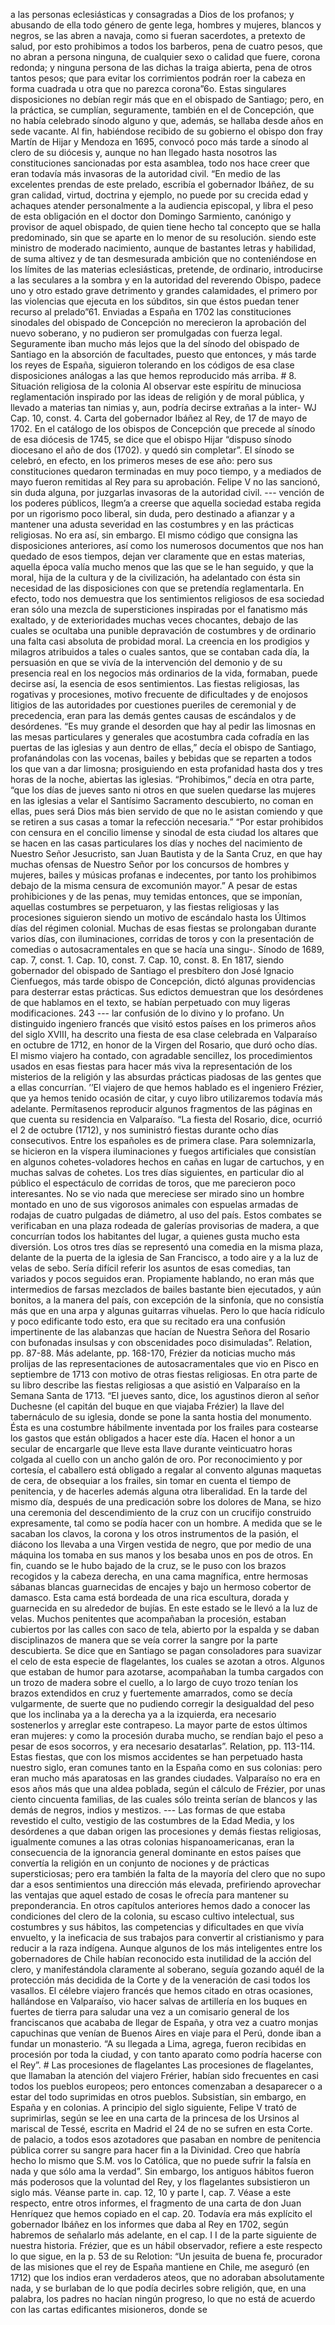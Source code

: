 a las personas eclesiásticas y consagradas a Dios de los profanos; y abusando de ella todo género de gente lega, hombres y mujeres, blancos y negros, se las abren a navaja, como si fueran sacerdotes, a pretexto de salud, por esto prohibimos a todos los barberos, pena de cuatro pesos, que no abran a persona ninguna, de cualquier sexo o calidad que fuere, corona redonda; y ninguna persona de las dichas la traiga abierta, pena de otros tantos pesos; que para evitar los corrimientos podrán roer la cabeza en forma cuadrada u otra que no parezca corona”6o. Estas singulares disposiciones no debían regir más que en el obispado de Santiago; pero, en la práctica, se cumplían, seguramente, también en el de Concepción, que no había celebrado sínodo alguno y que, además, se hallaba desde años en sede vacante. Al fin, habiéndose recibido de su gobierno el obispo don fray Martín de Hijar y Mendoza en 1695, convocó poco más tarde a sínodo al clero de su diócesis y, aunque no han llegado hasta nosotros las constituciones sancionadas por esta asamblea, todo nos hace creer que eran todavía más invasoras de la autoridad civil. “En medio de las excelentes prendas de este prelado, escribía el gobernador Ibáñez, de su gran calidad, virtud, doctrina y ejemplo, no puede por su crecida edad y achaques atender personalmente a la audiencia episcopal, y libra el peso de esta obligación en el doctor don Domingo Sarmiento, canónigo y provisor de aquel obispado, de quien tiene hecho tal concepto que se halla predominado, sin que se aparte en lo menor de su resolución. siendo este ministro de moderado nacimiento, aunque de bastantes letras y habilidad, de suma altivez y de tan desmesurada ambición que no conteniéndose en los límites de las materias eclesiásticas, pretende, de ordinario, introducirse a las seculares a la sombra y en la autoridad del reverendo Obispo, padece uno y otro estado grave detrimento y grandes calamidades, el primero por las violencias que ejecuta en los súbditos, sin que éstos puedan tener recurso al prelado”61. Enviadas a España en 1702 las constituciones sinodales del obispado de Concepción no merecieron la aprobación del nuevo soberano, y no pudieron ser promulgadas con fuerza legal. Seguramente iban mucho más lejos que la del sínodo del obispado de Santiago en la absorción de facultades, puesto que entonces, y más tarde los reyes de España, siguieron tolerando en los códigos de esa clase disposiciones análogas a las que hemos reproducido más arriba. # 8. Situación religiosa de la colonia Al observar este espíritu de minuciosa reglamentación inspirado por las ideas de religión y de moral pública, y llevado a materias tan nimias y, aun, podría decirse extrañas a la inter- WJ Cap. 10, const. 4. Carta del gobernador Ibáñez al Rey, de 17 de mayo de 1702. En el catálogo de los obispos de Concepción que precede al sínodo de esa diócesis de 1745, se dice que el obispo Hijar “dispuso sínodo diocesano el año de dos (1702). y quedó sin completar”. El sínodo se celebró, en efecto, en los primeros meses de ese año: pero sus constituciones quedaron terminadas en muy poco tiempo, y a mediados de mayo fueron remitidas al Rey para su aprobación. Felipe V no las sancionó, sin duda alguna, por juzgarlas invasoras de la autoridad civil. --- vención de los poderes públicos, llegm’a a creerse que aquella sociedad estaba regida por un rigorismo poco liberal, sin duda, pero destinado a afianzar y a mantener una adusta severidad en las costumbres y en las prácticas religiosas. No era así, sin embargo. El mismo código que consigna las disposiciones anteriores, así como los numerosos documentos que nos han quedado de esos tiempos, dejan ver claramente que en estas materias, aquella época valía mucho menos que las que se le han seguido, y que la moral, hija de la cultura y de la civilización, ha adelantado con ésta sin necesidad de las disposiciones con que se pretendía reglamentarla. En efecto, todo nos demuestra que los sentimientos religiosos de esa sociedad eran sólo una mezcla de supersticiones inspiradas por el fanatismo más exaltado, y de exterioridades muchas veces chocantes, debajo de las cuales se ocultaba una punible depravación de costumbres y de ordinario una falta casi absoluta de probidad moral. La creencia en los prodigios y milagros atribuidos a tales o cuales santos, que se contaban cada día, la persuasión en que se vivía de la intervención del demonio y de su presencia real en los negocios más ordinarios de la vida, formaban, puede decirse así, la esencia de esos sentimientos. Las fiestas religiosas, las rogativas y procesiones, motivo frecuente de dificultades y de enojosos litigios de las autoridades por cuestiones pueriles de ceremonial y de precedencia, eran para las demás gentes causas de escándalos y de desórdenes. “Es muy grande el desorden que hay al pedir las limosnas en las mesas particulares y generales que acostumbra cada cofradía en las puertas de las iglesias y aun dentro de ellas,” decía el obispo de Santiago, profanándolas con las vocenas, bailes y bebidas que se reparten a todos los que van a dar limosna; prosiguiendo en esta profanidad hasta dos y tres horas de la noche, abiertas las iglesias. “Prohibimos,” decía en otra parte, “que los días de jueves santo ni otros en que suelen quedarse las mujeres en las iglesias a velar el Santísimo Sacramento descubierto, no coman en ellas, pues será Dios más bien servido de que no le asistan comiendo y que se retiren a sus casas a tomar la refección necesaria.” “Por estar prohibidos con censura en el concilio limense y sinodal de esta ciudad los altares que se hacen en las casas particulares los días y noches del nacimiento de Nuestro Señor Jesucristo, san Juan Bautista y de la Santa Cruz, en que hay muchas ofensas de Nuestro Señor por los concursos de hombres y mujeres, bailes y músicas profanas e indecentes, por tanto los prohibimos debajo de la misma censura de excomunión mayor.” A pesar de estas prohibiciones y de las penas, muy temidas entonces, que se imponían, aquellas costumbres se perpetuaron, y las fiestas religiosas y las procesiones siguieron siendo un motivo de escándalo hasta los Últimos días del régimen colonial. Muchas de esas fiestas se prolongaban durante varios días, con iluminaciones, corridas de toros y con la presentación de comedias o autosacramentales en que se hacía una singu-. Sínodo de 1689, cap. 7, const. 1. Cap. 10, const. 7. Cap. 10, const. 8. En 1817, siendo gobernador del obispado de Santiago el presbítero don José Ignacio Cienfuegos, más tarde obispo de Concepción, dictó algunas providencias para desterrar estas prácticas. Sus edictos demuestran que los desórdenes de que hablamos en el texto, se habían perpetuado con muy ligeras modificaciones. 243 --- lar confusión de lo divino y lo profano. Un distinguido ingeniero francés que visitó estos países en los primeros años del siglo XVIII, ha descrito una fiesta de esa clase celebrada en Valparaíso en octubre de 1712, en honor de la Virgen del Rosario, que duró ocho días. El mismo viajero ha contado, con agradable sencillez, los procedimientos usados en esas fiestas para hacer más viva la representación de los misterios de la religión y las absurdas prácticas piadosas de las gentes que a ellas concurrían. ’’El viajero de que hemos hablado es el ingeniero Frézier, que ya hemos tenido ocasión de citar, y cuyo libro utilizaremos todavía más adelante. Permítasenos reproducir algunos fragmentos de las páginas en que cuenta su residencia en Valparaíso. “La fiesta del Rosario, dice, ocurrió el 2 de octubre (1712), y nos suministró fiestas durante ocho días consecutivos. Entre los españoles es de primera clase. Para solemnizarla, se hicieron en la víspera iluminaciones y fuegos artificiales que consistían en algunos cohetes-voladores hechos en cañas en lugar de cartuchos, y en muchas salvas de cohetes. Los tres días siguientes, en particular dio al público el espectáculo de corridas de toros, que me parecieron poco interesantes. No se vio nada que mereciese ser mirado sino un hombre montado en uno de sus vigorosos animales con espuelas armadas de rodajas de cuatro pulgadas de diámetro, al uso del país. Estos combates se verificaban en una plaza rodeada de galerías provisorias de madera, a que concurrían todos los habitantes del lugar, a quienes gusta mucho esta diversión. Los otros tres días se representó una comedia en la misma plaza, delante de la puerta de la iglesia de San Francisco, a todo aire y a la luz de velas de sebo. Sería difícil referir los asuntos de esas comedias, tan variados y pocos seguidos eran. Propiamente hablando, no eran más que intermedios de farsas mezclados de bailes bastante bien ejecutados, y aún bonitos, a la manera del país, con excepción de la sinfonía, que no consistía más que en una arpa y algunas guitarras vihuelas. Pero lo que hacía ridículo y poco edificante todo esto, era que su recitado era una confusión impertinente de las alabanzas que hacían de Nuestra Señora del Rosario con bufonadas insulsas y con obscenidades poco disimuladas”. Relation, pp. 87-88. Más adelante, pp. 168-170, Frézier da noticias mucho más prolijas de las representaciones de autosacramentales que vio en Pisco en septiembre de 1713 con motivo de otras fiestas religiosas. En otra parte de su libro describe las fiestas religiosas a que asistió en Valparaíso en la Semana Santa de 1713. “El jueves santo, dice, los agustinos dieron al señor Duchesne (el capitán del buque en que viajaba Frézier) la llave del tabernáculo de su iglesia, donde se pone la santa hostia del monumento. Ésta es una costumbre hábilmente inventada por los frailes para costearse los gastos que están obligados a hacer este día. Hacen el honor a un secular de encargarle que lleve esta llave durante veinticuatro horas colgada al cuello con un ancho galón de oro. Por reconocimiento y por cortesía, el caballero está obligado a regalar al convento algunas maquetas de cera, de obsequiar a los frailes, sin tomar en cuenta el tiempo de penitencia, y de hacerles además alguna otra liberalidad. En la tarde del mismo día, después de una predicación sobre los dolores de Mana, se hizo una ceremonia del descendimiento de la cruz con un crucifijo construido expresamente, tal como se podía hacer con un hombre. A medida que se le sacaban los clavos, la corona y los otros instrumentos de la pasión, el diácono los llevaba a una Virgen vestida de negro, que por medio de una máquina los tomaba en sus manos y los besaba unos en pos de otros. En fin, cuando se le hubo bajado de la cruz, se le puso con los brazos recogidos y la cabeza derecha, en una cama magnífica, entre hermosas sábanas blancas guarnecidas de encajes y bajo un hermoso cobertor de damasco. Esta cama está bordeada de una rica escultura, dorada y guarnecida en su alrededor de bujías. En este estado se le llevó a la luz de velas. Muchos penitentes que acompañaban la procesión, estaban cubiertos por las calles con saco de tela, abierto por la espalda y se daban disciplinazos de manera que se veía correr la sangre por la parte descubierta. Se dice que en Santiago se pagan consoladores para suavizar el celo de esta especie de flagelantes, los cuales se azotan a otros. Algunos que estaban de humor para azotarse, acompañaban la tumba cargados con un trozo de madera sobre el cuello, a lo largo de cuyo trozo tenían los brazos extendidos en cruz y fuertemente amarrados, como se decía vulgarmente, de suerte que no pudiendo corregir la desigualdad del peso que los inclinaba ya a la derecha ya a la izquierda, era necesario sostenerlos y arreglar este contrapeso. La mayor parte de estos últimos eran mujeres: y como la procesión duraba mucho, se rendían bajo el peso a pesar de esos socorros, y era necesario desatarlas”. Relation, pp. 113-114. Estas fiestas, que con los mismos accidentes se han perpetuado hasta nuestro siglo, eran comunes tanto en la España como en sus colonias: pero eran mucho más aparatosas en las grandes ciudades. Valparaíso no era en esos años más que una aldea poblada, según el cálculo de Frézier, por unas ciento cincuenta familias, de las cuales sólo treinta serían de blancos y las demás de negros, indios y mestizos. --- Las formas de que estaba revestido el culto, vestigio de las costumbres de la Edad Media, y los desórdenes a que daban origen las procesiones y demás fiestas religiosas, igualmente comunes a las otras colonias hispanoamericanas, eran la consecuencia de la ignorancia general dominante en estos países que convertía la religión en un conjunto de nociones y de prácticas supersticiosas; pero era también la falta de la mayoría del clero que no supo dar a esos sentimientos una dirección más elevada, prefiriendo aprovechar las ventajas que aquel estado de cosas le ofrecía para mantener su preponderancia. En otros capítulos anteriores hemos dado a conocer las condiciones del clero de la colonia, su escaso cultivo intelectual, sus costumbres y sus hábitos, las competencias y dificultades en que vivía envuelto, y la ineficacia de sus trabajos para convertir al cristianismo y para reducir a la raza indígena. Aunque algunos de los más inteligentes entre los gobernadores de Chile habían reconocido esta inutilidad de la acción del clero, y manifestándola claramente al soberano, seguía gozando aquél de la protección más decidida de la Corte y de la veneración de casi todos los vasallos. El célebre viajero francés que hemos citado en otras ocasiones, hallándose en Valparaíso, vio hacer salvas de artillería en los buques en fuertes de tierra para saludar una vez a un comisario general de los franciscanos que acababa de llegar de España, y otra vez a cuatro monjas capuchinas que venían de Buenos Aires en viaje para el Perú, donde iban a fundar un monasterio. “A su llegada a Lima, agrega, fueron recibidas en procesión por toda la ciudad, y con tanto aparato como podría hacerse con el Rey”. # Las procesiones de flagelantes Las procesiones de flagelantes, que llamaban la atención del viajero Frérier, habían sido frecuentes en casi todos los pueblos europeos; pero entonces comenzaban a desaparecer o a estar del todo suprimidas en otros pueblos. Subsistían, sin embargo, en España y en colonias. A principio del siglo siguiente, Felipe V trató de suprimirlas, según se lee en una carta de la princesa de los Ursinos al mariscal de Tessé, escrita en Madrid el 24 de no se sufren en esta Corte. de palacio, a todos esos azotadores que pasaban en nombre de penitencia pública correr su sangre para hacer fin a la Divinidad. Creo que habría hecho lo mismo que S.M. vos lo Católica, que no puede sufrir la falsía en nada y que sólo ama la verdad”. Sin embargo, los antiguos hábitos fueron más poderosos que la voluntad del Rey, y los flagelantes subsistieron un siglo más. Véanse parte in. cap. 12, 10 y parte I, cap. 7. Véase a este respecto, entre otros informes, el fragmento de una carta de don Juan Henríquez que hemos copiado en el cap. 20. Todavía era más explícito el gobernador Ibáñez en los informes que daba al Rey en 1702, según habremos de señalarlo más adelante, en el cap. I I de la parte siguiente de nuestra historia. Frézier, que es un hábil observador, refiere a este respecto lo que sigue, en la p. 53 de su Relotion: “Un jesuita de buena fe, procurador de las misiones que el rey de España mantiene en Chile, me aseguró (en 1712) que los indios eran verdaderos ateos, que no adoraban absolutamente nada, y se burlaban de lo que podía decirles sobre religión, que, en una palabra, los padres no hacían ningún progreso, lo que no está de acuerdo con las cartas edificantes misioneros, donde se